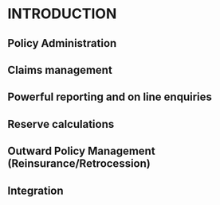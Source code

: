 # INTRODUCTION
## Policy Administration 
## Claims management 
##  Powerful reporting and on line enquiries
##  Reserve calculations 
##  Outward Policy Management (Reinsurance/Retrocession) 
##  Integration 




